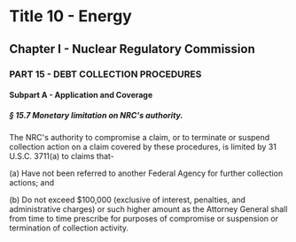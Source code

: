 
# Title 10 - Energy
## Chapter I - Nuclear Regulatory Commission
### PART 15 - DEBT COLLECTION PROCEDURES
#### Subpart A - Application and Coverage
##### § 15.7 Monetary limitation on NRC's authority.

The NRC's authority to compromise a claim, or to terminate or suspend collection action on a claim covered by these procedures, is limited by 31 U.S.C. 3711(a) to claims that-

(a) Have not been referred to another Federal Agency for further collection actions; and

(b) Do not exceed $100,000 (exclusive of interest, penalties, and administrative charges) or such higher amount as the Attorney General shall from time to time prescribe for purposes of compromise or suspension or termination of collection activity.
